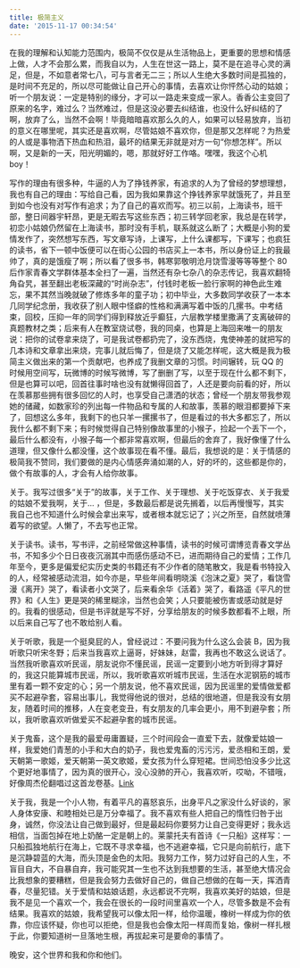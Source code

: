 ```yaml
---
title: 极简主义
date: '2015-11-17 00:34:54'
---
```



在我的理解和认知能力范围内，极简不仅仅是从生活物品上，更重要的思想和情感上做，人才不会那么累，而我自以为，人生在世这一路上，莫不是在追寻心灵的满足，但是，不如意者常七八，可与言者无二三；所以人生绝大多数时间是孤独的，是时间不充足的，所以尽可能做让自己开心的事情，去喜欢让你怦然心动的姑娘；听一个朋友说：一定是特别的缘分，才可以一路走来变成一家人。香香公主变回了原来的名字，难过么？当然难过，但是这没必要去纠结谁，也没什么好纠结的了啊，放弃了么，当然不会啊！毕竟暗暗喜欢那么久的人，如果可以轻易放弃，当初的意义在哪里呢，其实还是喜欢啊，尽管姑娘不喜欢你，但是那又怎样呢？为热爱的人或是事物洒下热血和热泪，最坏的结果无非就是对方一句“你想怎样”。所以啊，又是新的一天，阳光明媚的，嗯，那就好好工作咯。嘿嘿，我这个心机 boy！

写作的理由有很多种，牛逼的人为了挣钱养家，有追求的人为了曾经的梦想理想，我也有自己的理由：写给自己看，因为我如果靠这个挣钱养家早就饿死了，并且至到如今也没有对写作有追求；为了自己的喜欢而写。初三以前，上海读书，班干部，整日间器宇轩昂，更是无暇去写这些东西；初三转学回老家，我总是在转学，初恋小姑娘仍然留在上海读书，那时没有手机，联系就这么断了；大概是小狗的爱情发作了，突然想写东西，写文章写诗，上课写，上什么课都写，下课写；也疯狂的读书，省下一顿中饭便可以在街心公园的书店买上一本书，所以身份证上的我最帅了，真的是饿瘦了啊；所以看了很多书，韩寒郭敬明沧月饶雪漫等等等整个 80 后作家青春文学群体基本全扫了一遍，当然还有杂七杂八的杂志传记，我喜欢翻犄角旮旯，甚至翻出老板深藏的“时尚杂志”，付钱时老板一脸行家啊的神色此生难忘，果不其然当晚就破了修炼多年的童子功；初中毕业，大多数同学收获了一本本几同学纪念册，我收获了别人眼中怪癖的性格和满满写着中饭的几摞书。中考结束，回校，压抑一年的同学们得到释放近乎癫狂，六层教学楼里撒满了支离破碎的真题教材之类；后来有人在教室烧试卷，我的同桌，也算是上海回来唯一的朋友说：把你的试卷拿来烧了，可是我试卷都扔完了，没东西烧，鬼使神差的就把写的几本诗和文章拿出来烧，完事儿就后悔了，但是烧了又能怎样呢，这大概是我为极简主义做出来的第一个贡献吧，也养成了我删文章的习惯。时间辗转，玩 QQ 的时候用空间写，玩微博的时候写微博，写了删删了写，以至于现在什么都不剩下，但是也算可以吧，回首往事时啥也没有就懒得回首了，人还是要向前看的好，所以在羡慕那些拥有很多回忆的人时，也享受自己潇洒的状态；曾经一个朋友带我参观她的储藏，如数家珍的列出每一件物品和专属的人和故事，羡慕的眼泪都要掉下来了，回想这么多年，我剩下的也只羊一摞摞书了，但是看过的书大多都忘了，所以我什么都不剩下来；有时候觉得自己特别像故事里的小猴子，捡起一个丢下一个，最后什么都没有，小猴子每一个都非常喜欢啊，但最后的舍弃了，我好像懂了什么道理，但又像什么都没懂，这个故事现在看不懂。最后，我想说的是：关于情感的极简我不赞同，我们要做的是内心情感奔涌如潮的人，好的坏的，这些都是你的，做个有故事的人，才会有人给你故事。

关于。我写过很多“关于”的故事，关于工作、关于理想、关于吃饭穿衣、关于我爱的姑娘不爱我啊，关于... ，但是，多数最后都是说先搁着，以后再慢慢写，其实我自己也不知道什么时候会拿出来写，或者根本就忘记了；兴之所至，自然就喷薄着写的欲望。人懒了，不去写也正常。

关于读书。读书，写书评，之前经常做这种事情，读书的时候可谓博览青春文学丛书，不知多少个日日夜夜沉溺其中而感伤感动不已，进而期待自己的爱情；工作几年至今，更多是偏爱纪实历史类的书籍还有不少作者的随笔散文，我是看书特投入的人，经常被感动流泪，如今亦是，早些年间看明晓溪《泡沫之夏》哭了，看饶雪漫《离开》哭了，看读者小文哭了，后来看余华《活着》哭了，看路遥《平凡的世界》和《人生》更是哭的稀里糊涂，当然也会笑；人只要能被伤害或感动就是好的。我看的很感动，但是书评就是写不好，分享给朋友的时候多数都看不上眼，所以后来自己写了也不敢给别人看。

关于听歌，我是一个挺臭屁的人，曾经说过：不要问我为什么这么会装 B，因为我听歌只听宋冬野；后来当我喜欢上逼哥，好妹妹，赵雷，我再也不敢这么说话了。当然我听歌喜欢听民谣，朋友说你不懂民谣，民谣一定要到小地方听到得才算好的，我这只能算城市民谣，所以，我听歌喜欢听城市民谣，生活在水泥钢筋的城市里有着一颗不安定的心；另一个朋友说，他不喜欢民谣，因为民谣里的爱情做爱都买不起避孕套，容易出事儿，我觉得他说的很对，总结的很地道，但是我没有女朋友，随着时间的推移，人在变老变丑，有女朋友的几率会更小，用不到避孕套；所以，我听歌喜欢听做爱买不起避孕套的城市民谣。

关于鬼畜，这个是我的最爱毋庸置疑，三个时间段会一直爱下去，就像爱姑娘一样，我爱她们青葱的小手和大白的奶子，我也爱鬼畜的污污污，爱丞相和王朗，爱天朝第一歌姬，爱天朝第一英文歌姬，爱女孩为什么穿短裙。世间恐怕没多少比这个更好地事情了，因为真的很开心，没心没肺的开心，我喜欢听，哎呦，不错哦，好像周杰伦翻唱过这首龙卷基。[Link](http://www.bilibili.com/video/av4172954/)

关于我，我是一个小人物，有着平凡的喜怒哀乐，出身平凡之家没什么好谈的，家人身体安康、和睦相处已是万分幸福了。我不喜欢有些人把自己的惰性归咎于出身，诚然，你没法让自己做到最好，但是最起码你要努力让自己变得更好；我永远相信，当面包掉在地上奶酪一定是朝上的。莱蒙托夫有首诗《一只船》这样写：一只船孤独地航行在海上，它既不寻求幸福，也不逃避幸福，它只是向前航行，底下是沉静碧蓝的大海，而头顶是金色的太阳。我努力工作，努力过好自己的人生，不盲目自大，不自暴自弃，我可能究其一生也不达到我想要的生活，甚至绝大情况会比我想象的要糟糕，但是我会努力去做好自己的，做自己想做的在每一天，挥洒青春，尽量犯错。关于爱情和姑娘话题，永远都说不完啊，我喜欢美好的姑娘，但是我不是见一个喜欢一个，我会在很长的一段时间里喜欢一个人，尽管多数是不会有结果。我喜欢的姑娘，我希望我可以像太阳一样，给你温暖，橡树一样成为你的依靠，你应该怀疑，你也可以拒绝，但是我也会像太阳一样周而复始，像树一样扎根于此，你要知道树一旦落地生根，再拔起来可是要命的事情了。

晚安，这个世界和我和你和他们。
